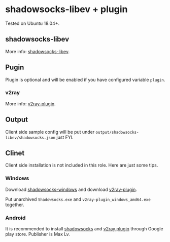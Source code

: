 # shadowsocks-libev + plugin

Tested on Ubuntu 18.04+.

## shadowsocks-libev

More info: [shadowsocks-libev](https://github.com/shadowsocks/shadowsocks-libev).

## Pugin

Plugin is optional and will be enabled if you have configured variable `plugin`.

### v2ray

More info: [v2ray-plugin](https://github.com/shadowsocks/v2ray-plugin).

## Output

Client side sample config will be put under `output/shadowsocks-libev/shadowsocks.json` just FYI.

## Clinet

Client side installation is not included in this role. Here are just some tips.

### Windows

Download [shadowsocks-windows](https://github.com/shadowsocks/shadowsocks-windows/releases) and download [v2ray-plugin](https://github.com/shadowsocks/v2ray-plugin/releases).

Put unarchived `Shadowsocks.exe` and `v2ray-plugin_windows_amd64.exe` together.

### Android

It is recommended to install [shadowsocks](https://play.google.com/store/apps/details?id=com.github.shadowsocks) and [v2ray plugin](https://play.google.com/store/apps/details?id=com.github.shadowsocks.plugin.v2ray) through Google play store. Publisher is Max Lv.
